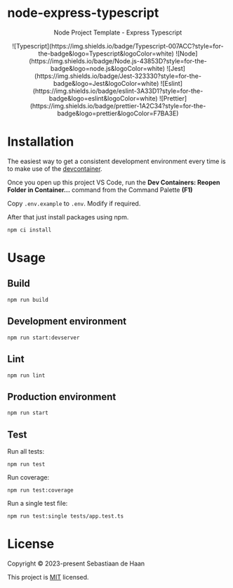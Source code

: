 # node-express-typescript

<p style="text-align: center;">Node Project Template - Express Typescript</p>

<p style="text-align: center;">![Typescript](https://img.shields.io/badge/Typescript-007ACC?style=for-the-badge&logo=Typescript&logoColor=white)
![Node](https://img.shields.io/badge/Node.js-43853D?style=for-the-badge&logo=node.js&logoColor=white)
![Jest](https://img.shields.io/badge/Jest-323330?style=for-the-badge&logo=Jest&logoColor=white)
![Eslint](https://img.shields.io/badge/eslint-3A33D1?style=for-the-badge&logo=eslint&logoColor=white)
![Prettier](https://img.shields.io/badge/prettier-1A2C34?style=for-the-badge&logo=prettier&logoColor=F7BA3E)</p>

# Installation

The easiest way to get a consistent development environment every time is to make use of the [devcontainer](https://code.visualstudio.com/docs/devcontainers/containers).

Once you open up this project VS Code, run the **Dev Containers: Reopen Folder in Container...** command from the Command Palette **(F1)**

Copy `.env.example` to `.env`. Modify if required.

After that just install packages using npm.

```
npm ci install
```

# Usage

## Build

```
npm run build
```

## Development environment

```
npm run start:devserver
```

## Lint

```
npm run lint
```

## Production environment

```
npm run start
```

## Test

Run all tests:

```
npm run test
```

Run coverage:

```
npm run test:coverage
```

Run a single test file:

```
npm run test:single tests/app.test.ts
```

# License

Copyright © 2023-present Sebastiaan de Haan

This project is [MIT](#LICENSE) licensed.
